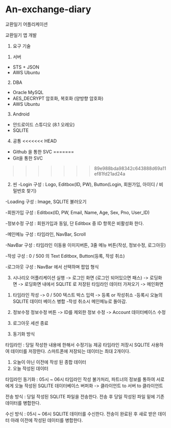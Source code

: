 # An-exchange-diary
교환일기 어플리케이션

교환일기 앱 개발

1. 요구 기술
1) 서버
- STS + JSON
- AWS Ubuntu

2) DBA
- Oracle MySQL
- AES_DECRYPT 암호화, 복호화 (양방향 암호화)
- AWS Ubuntu

3) Android
- 안드로이드 스튜디오 (8.1 오레오)
- SQLITE

4) 공통
<<<<<<< HEAD
- Github 을 통한 SVC
=======
- Git을 통한 SVC
>>>>>>> 89e988bda98342c643888d69a11ef81fd21ad24a

2. 씬
-Login
구성 : Logo, Editbox(ID, PW), Button(Login, 회원가입, 아이디 / 비밀번호 찾기)

-Loading 
구성 : Image, SQLITE 불러오기

-회원가입
구성 : Editbox(ID, PW, Email, Name, Age, Sex, Pno, User_ID)

-정보수정
구성 : 회원가입과 동일, 단 Editbox 중 ID 항목은 비활성화 한다.

-메인메뉴
구성 : 타임라인, NavBar, Scroll

-NavBar
구성 : 타임라인 이동용 이미지버튼, 3줄 메뉴 버튼(작성, 정보수정, 로그아웃)

-작성
구성 : 0 / 500 의 Text Editbox, Button(등록, 작성 취소)

-로그아웃
구성 : NavBar 에서 선택하며 팝업 형식

3. 시나리오
어플리케이션 실행 -> 로그인 화면 (로그인 되어있으면 패스) -> 로딩화면 
-> 로딩화면 내에서 SQLITE 로 저장된 타임라인 데이터 가져오기 -> 메인화면

1) 타임라인 작성 -> 0 / 500 텍스트 박스 입력 -> 등록 or 작성취소
-등록시 오늘의 SQLITE 데이터 베이스 병합
-작성 취소시 메인메뉴로 돌아감.

2) 정보수정
정보수정 버튼 -> ID를 제외한 정보 수정 -> Account 데이터베이스 수정

3) 로그아웃
세션 종료


3. 동기화 방식

타임라인 : 당일 작성한 내용에 한해서 수정기능 제공
타임라인 저장시 SQLITE 사용하여 데이터를 저장한다.
스마트폰에 저장되는 데이터는 최대 2개이다.
1) 오늘이 아닌 이전에 작성 된 종합 데이터
2) 오늘 작성된 데이터

타임라인 동기화 :
05시 ~ 06시 타임라인 작성 불가처리, 파트너의 정보를 통하여 서로에게 오늘 작성된 SQLITE 데이터베이스 버퍼화 -> 클라이언트 to 서버 to 클라이언트

전송 방식 :
당일 작성된 SQLITE 파일을 전송한다.
전송 후 당일 작성된 파일 밑에 기존 데이터를 병합한다.

수신 방식 :
05시 ~ 06시 SQLITE 데이터를 수신한다.
전송이 완료된 후 새로 받은 데이터 아래 이전에 작성된 데이터를 병합한다.